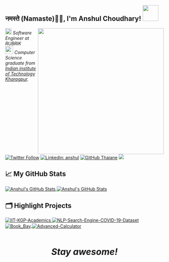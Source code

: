 <h2>नमस्ते (Namaste)🙏🏻, I'm Anshul Choudhary! <img src="https://media.giphy.com/media/12oufCB0MyZ1Go/giphy.gif" width="50"></h2>
<img align='right' src="https://media.giphy.com/media/M9gbBd9nbDrOTu1Mqx/giphy.gif" width="400">
<p><em><img src="https://github.com/user-attachments/assets/c2da88c6-1830-4fdd-b2a9-ff9eec1894d3" width="20"> Software Engineer at RUBRIK <br><img src="https://media.giphy.com/media/WUlplcMpOCEmTGBtBW/giphy.gif" width="25"> Computer Science graduate from <a href="http://www.iitkgp.ac.in/r">Indian institute of Technology Kharagpur</a>.
</em></p>

[![Twitter Follow](https://img.shields.io/twitter/follow/AnshulC18400441?label=Follow)](https://twitter.com/intent/follow?screen_name=AnshulC18400441)
[![Linkedin: anshul](https://img.shields.io/badge/-anshul-blue?style=flat-square&logo=Linkedin&logoColor=white&link=https://www.linkedin.com/in/anshul-iitkgp/)](https://www.linkedin.com/in/anshul-iitkgp/)
[![GitHub Thaiane](https://img.shields.io/github/followers/ansh121?label=follow&style=social)](https://github.com/ansh121)
![](https://visitor-badge.glitch.me/badge?page_id=ansh121.ansh121)


## 📈 My GitHub Stats

<a href="https://github.com/ansh121/ansh121">
  <img align="center" src="https://github-readme-stats.vercel.app/api/top-langs/?username=ansh121&theme=gotham" alt="Anshul's GitHub Stats" />
</a>
<a href="https://github.com/ansh121/ansh121">
  <img align="center" src="https://github-readme-stats.vercel.app/api?username=ansh121&show_icons=true&theme=gotham" alt="Anshul's GitHub Stats" />
</a>




## 🗂️ Highlight Projects

<a href="https://github.com/ansh121/IIT-KGP-Academics">
  <img  src="https://github-readme-stats.vercel.app/api/pin/?username=ansh121&repo=IIT-KGP-Academics&show_icons=true&theme=gotham" alt="IIT-KGP-Academics" />
</a>

<a href="https://github.com/ansh121/NLP-Search-Engine-COVID-19-Dataset">
  <img  src="https://github-readme-stats.vercel.app/api/pin/?username=ansh121&repo=NLP-Search-Engine-COVID-19-Dataset&show_icons=true&theme=gotham" alt="NLP-Search-Engine-COVID-19-Dataset" />
</a>

<a href="https://github.com/ansh121/Book_Bay">
  <img align="center" src="https://github-readme-stats.vercel.app/api/pin/?username=ansh121&repo=Book_Bay&show_icons=true&theme=gotham" alt="Book_Bay" />
</a>

<a href="https://github.com/ansh121/Advanced-Calculator">
  <img align="center" src="https://github-readme-stats.vercel.app/api/pin/?username=ansh121&repo=Advanced-Calculator&show_icons=true&theme=gotham" alt="Advanced-Calculator" />
</a>
<br />
<br />
<h1 align='center'><i>Stay awesome!</i></h1>
